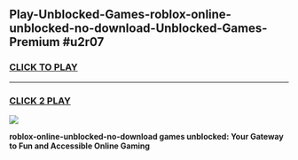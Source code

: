 
## Play-Unblocked-Games-roblox-online-unblocked-no-download-Unblocked-Games-Premium #u2r07
<h3>
<a href="https://premium.freeplayer.one?title=roblox-online-unblocked-no-download&ref=12M">CLICK TO PLAY</a></h3>
<hr>

<h3>
<a href="https://premium.freeplayer.one?title=roblox-online-unblocked-no-download&ref=12M">CLICK 2 PLAY</a>
  
</h3>

<a href="https://premium.freeplayer.one?title=roblox-online-unblocked-no-download&ref=12M"><img src="https://clearcache.store/games.png"></a>


**roblox-online-unblocked-no-download games unblocked: Your Gateway to Fun and Accessible Online Gaming**
